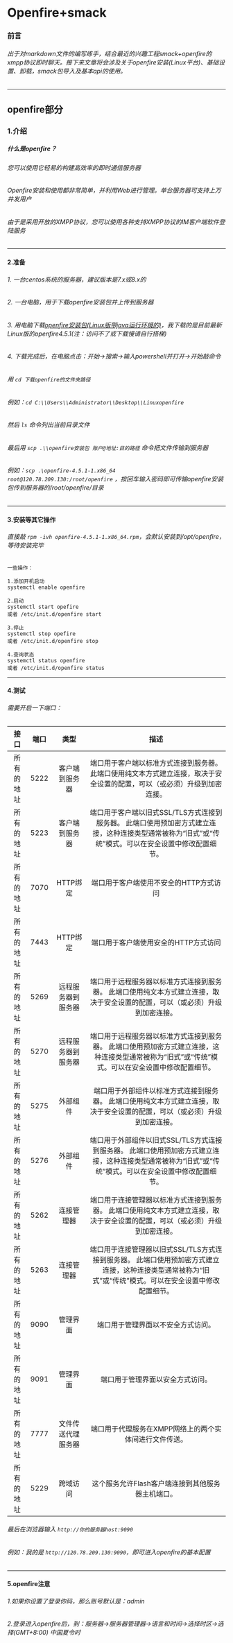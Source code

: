 # Openfire+smack

### 前言

###### 出于对markdown文件的编写练手，结合最近的兴趣工程smack+openfire的xmpp协议即时聊天。接下来文章将会涉及关于openfire安装(Linux平台)、基础设置、卸载，smack包导入及基本api的使用。
-------

## openfire部分

### 1.介绍

##### 什么是openfire？

###### 您可以使用它轻易的构建高效率的即时通信服务器

###### Openfire安装和使用都非常简单，并利用Web进行管理。单台服务器可支持上万并发用户

###### 由于是采用开放的XMPP协议，您可以使用各种支持XMPP协议的IM客户端软件登陆服务
-------

#### 2.准备
###### 1. 一台centos系统的服务器，建议版本是7.x或8.x的

###### 2. 一台电脑，用于下载openfire安装包并上传到服务器

###### 3. 用电脑下载[openfire安装包(Linux版带java运行环境的)](https://www.igniterealtime.org/downloads/index.jsp)，我下载的是目前最新Linux版的openfire4.5.1(注：访问不了或下载慢请自行搭梯)

######  4. 下载完成后，在电脑点击：开始->搜索->输入powershell并打开->开始敲命令

###### 用 `cd 下载openfire的文件夹路径` 

######  例如：`cd C:\\Users\\Administrator\\Desktop\\Linuxopenfire` 

###### 然后 `ls` 命令列出当前目录文件

###### 最后用 `scp .\\openfire安装包 账户@地址:目的路径` 命令把文件传输到服务器

###### 例如：`scp .\openfire-4.5.1-1.x86_64  root@120.78.209.130:/root/openfire` ，按回车输入密码即可传输openfire安装包传到服务器的/root/openfire/目录
-------

#### 3.安装等其它操作

###### 直接敲 `rpm -ivh openfire-4.5.1-1.x86_64.rpm`，会默认安装到/opt/openfire，等待安装完毕

```
一些操作：

1.添加开机启动
systemctl enable openfire

2.启动
systemctl start opefire
或者 /etc/init.d/openfire start

3.停止
systemctl stop opefire
或者 /etc/init.d/openfire stop

4.查询状态
systemctl status openfire
或者 /etc/init.d/openfire status
```
-------

#### 4.测试

###### 需要开启一下端口：

| 接口 | 端口 | 类型 | 描述 |
|:----------:|:----------:|:----------:|:----------:|
| 所有的地址 | 5222 | 客户端到服务器 | 端口用于客户端以标准方式连接到服务器。 此端口使用纯文本方式建立连接，取决于安全设置的配置，可以（或必须）升级到加密连接。 |
| 所有的地址 | 5223 | 客户端到服务器 | 端口用于客户端以旧式SSL/TLS方式连接到服务器。 此端口使用预加密方式建立连接，这种连接类型通常被称为“旧式”或“传统”模式。可以在安全设置中修改配置细节。 |
| 所有的地址 | 7070 | HTTP绑定 | 端口用于客户端使用不安全的HTTP方式访问 |
| 所有的地址 | 7443 | HTTP绑定 | 端口用于客户端使用安全的HTTP方式访问 |
| 所有的地址 | 5269 | 远程服务器到服务器 | 端口用于远程服务器以标准方式连接到服务器。 此端口使用纯文本方式建立连接，取决于安全设置的配置，可以（或必须）升级到加密连接。 |
| 所有的地址 | 5270 | 远程服务器到服务器 | 端口用于远程服务器以标准方式连接到服务器。 此端口使用预加密方式建立连接，这种连接类型通常被称为“旧式”或“传统”模式。可以在安全设置中修改配置细节。 |
| 所有的地址 | 5275 | 外部组件 | 端口用于外部组件以标准方式连接到服务器。 此端口使用纯文本方式建立连接，取决于安全设置的配置，可以（或必须）升级到加密连接。 |
| 所有的地址 | 5276 | 外部组件 | 端口用于外部组件以旧式SSL/TLS方式连接到服务器。 此端口使用预加密方式建立连接，这种连接类型通常被称为“旧式”或“传统”模式。可以在安全设置中修改配置细节。 |
| 所有的地址 | 5262 | 连接管理器 | 端口用于连接管理器以标准方式连接到服务器。 此端口使用纯文本方式建立连接，取决于安全设置的配置，可以（或必须）升级到加密连接。 |
| 所有的地址 | 5263 | 连接管理器 | 端口用于连接管理器以旧式SSL/TLS方式连接到服务器。 此端口使用预加密方式建立连接，这种连接类型通常被称为“旧式”或“传统”模式。可以在安全设置中修改配置细节。 |
| 所有的地址 | 9090 | 管理界面 | 端口用于管理界面以不安全方式访问。 |
| 所有的地址 | 9091 | 管理界面 | 端口用于管理界面以安全方式访问。 |
| 所有的地址 | 7777 | 文件传送代理服务器 | 端口用于代理服务在XMPP网络上的两个实体间进行文件传送。 |
| 所有的地址 | 5229 | 跨域访问 | 这个服务允许Flash客户端连接到其他服务器主机端口。 |

###### 最后在浏览器输入 `http://你的服务器host:9090` 

###### 例如：我的是 `http://120.78.209.130:9090`，即可进入openfire的基本配置
-------

#### 5.openfire注意

###### 1.如果你设置了登录你码，那么账号默认是：admin

###### 2.登录进入openfire后，到：服务器->服务器管理器->语言和时间->选择时区->选择(GMT+8:00) 中国夏令时
